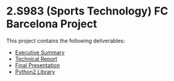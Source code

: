 # 2.S983 (Sports Technology) FC Barcelona Project


This project contains the following deliverables:
* [Executive Summary](Executive%20Summary.pdf)
* [Technical Report](Technical%20Report.pdf)
* [Final Presentation](Final%20Presentation.pdf)
* [Python2 Library](Supplemental%20Materials/fcb-final-library)
